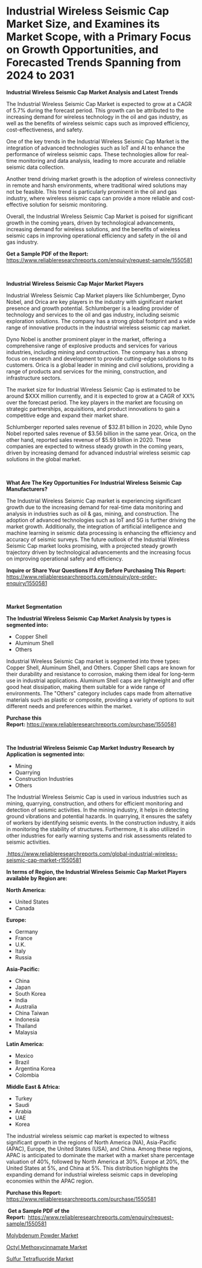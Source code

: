 <p><h1>Industrial Wireless Seismic Cap Market Size, and Examines its Market Scope, with a Primary Focus on Growth Opportunities, and Forecasted Trends Spanning from 2024 to 2031</h1></p><p><strong>Industrial Wireless Seismic Cap Market Analysis and Latest Trends</strong></p>
<p><p>The Industrial Wireless Seismic Cap Market is expected to grow at a CAGR of 5.7% during the forecast period. This growth can be attributed to the increasing demand for wireless technology in the oil and gas industry, as well as the benefits of wireless seismic caps such as improved efficiency, cost-effectiveness, and safety.</p><p>One of the key trends in the Industrial Wireless Seismic Cap Market is the integration of advanced technologies such as IoT and AI to enhance the performance of wireless seismic caps. These technologies allow for real-time monitoring and data analysis, leading to more accurate and reliable seismic data collection.</p><p>Another trend driving market growth is the adoption of wireless connectivity in remote and harsh environments, where traditional wired solutions may not be feasible. This trend is particularly prominent in the oil and gas industry, where wireless seismic caps can provide a more reliable and cost-effective solution for seismic monitoring.</p><p>Overall, the Industrial Wireless Seismic Cap Market is poised for significant growth in the coming years, driven by technological advancements, increasing demand for wireless solutions, and the benefits of wireless seismic caps in improving operational efficiency and safety in the oil and gas industry.</p></p>
<p><strong>Get a Sample PDF of the Report:&nbsp;</strong> <a href="https://www.reliableresearchreports.com/enquiry/request-sample/1550581">https://www.reliableresearchreports.com/enquiry/request-sample/1550581</a></p>
<p>&nbsp;</p>
<p><strong>Industrial Wireless Seismic Cap Major Market Players</strong></p>
<p><p>Industrial Wireless Seismic Cap Market players like Schlumberger, Dyno Nobel, and Orica are key players in the industry with significant market presence and growth potential. Schlumberger is a leading provider of technology and services to the oil and gas industry, including seismic exploration solutions. The company has a strong global footprint and a wide range of innovative products in the industrial wireless seismic cap market. </p><p>Dyno Nobel is another prominent player in the market, offering a comprehensive range of explosive products and services for various industries, including mining and construction. The company has a strong focus on research and development to provide cutting-edge solutions to its customers. Orica is a global leader in mining and civil solutions, providing a range of products and services for the mining, construction, and infrastructure sectors. </p><p>The market size for Industrial Wireless Seismic Cap is estimated to be around $XXX million currently, and it is expected to grow at a CAGR of XX% over the forecast period. The key players in the market are focusing on strategic partnerships, acquisitions, and product innovations to gain a competitive edge and expand their market share. </p><p>Schlumberger reported sales revenue of $32.81 billion in 2020, while Dyno Nobel reported sales revenue of $3.56 billion in the same year. Orica, on the other hand, reported sales revenue of $5.59 billion in 2020. These companies are expected to witness steady growth in the coming years, driven by increasing demand for advanced industrial wireless seismic cap solutions in the global market.</p></p>
<p>&nbsp;</p>
<p><strong>What Are The Key Opportunities For Industrial Wireless Seismic Cap Manufacturers?</strong></p>
<p><p>The Industrial Wireless Seismic Cap market is experiencing significant growth due to the increasing demand for real-time data monitoring and analysis in industries such as oil & gas, mining, and construction. The adoption of advanced technologies such as IoT and 5G is further driving the market growth. Additionally, the integration of artificial intelligence and machine learning in seismic data processing is enhancing the efficiency and accuracy of seismic surveys. The future outlook of the Industrial Wireless Seismic Cap market looks promising, with a projected steady growth trajectory driven by technological advancements and the increasing focus on improving operational safety and efficiency.</p></p>
<p><strong>Inquire or Share Your Questions If Any Before Purchasing This Report:</strong> <a href="https://www.reliableresearchreports.com/enquiry/pre-order-enquiry/1550581">https://www.reliableresearchreports.com/enquiry/pre-order-enquiry/1550581</a></p>
<p>&nbsp;</p>
<p><strong>Market Segmentation</strong></p>
<p><strong>The Industrial Wireless Seismic Cap Market Analysis by types is segmented into:</strong></p>
<p><ul><li>Copper Shell</li><li>Aluminum Shell</li><li>Others</li></ul></p>
<p><p>Industrial Wireless Seismic Cap market is segmented into three types: Copper Shell, Aluminum Shell, and Others. Copper Shell caps are known for their durability and resistance to corrosion, making them ideal for long-term use in industrial applications. Aluminum Shell caps are lightweight and offer good heat dissipation, making them suitable for a wide range of environments. The "Others" category includes caps made from alternative materials such as plastic or composite, providing a variety of options to suit different needs and preferences within the market.</p></p>
<p><strong>Purchase this Report:&nbsp;</strong><a href="https://www.reliableresearchreports.com/purchase/1550581">https://www.reliableresearchreports.com/purchase/1550581</a></p>
<p>&nbsp;</p>
<p><strong>The Industrial Wireless Seismic Cap Market Industry Research by Application is segmented into:</strong></p>
<p><ul><li>Mining</li><li>Quarrying</li><li>Construction Industries</li><li>Others</li></ul></p>
<p><p>The Industrial Wireless Seismic Cap is used in various industries such as mining, quarrying, construction, and others for efficient monitoring and detection of seismic activities. In the mining industry, it helps in detecting ground vibrations and potential hazards. In quarrying, it ensures the safety of workers by identifying seismic events. In the construction industry, it aids in monitoring the stability of structures. Furthermore, it is also utilized in other industries for early warning systems and risk assessments related to seismic activities.</p></p>
<p><a href="https://www.reliableresearchreports.com/global-industrial-wireless-seismic-cap-market-r1550581">&nbsp;https://www.reliableresearchreports.com/global-industrial-wireless-seismic-cap-market-r1550581</a></p>
<p><strong>In terms of Region, the Industrial Wireless Seismic Cap Market Players available by Region are:</strong></p>
<p>
    <p> <strong> North America: </strong>
        <ul>
            <li>United States</li>
            <li>Canada</li>
        </ul>
        </p> 
    <p> <strong> Europe: </strong>
        <ul>
            <li>Germany</li>
            <li>France</li>
            <li>U.K.</li>
            <li>Italy</li>
            <li>Russia</li>
        </ul>
        </p> 
    <p> <strong> Asia-Pacific: </strong>
        <ul>
            <li>China</li>
            <li>Japan</li>
            <li>South Korea</li>
            <li>India</li>
            <li>Australia</li>
            <li>China Taiwan</li>
            <li>Indonesia</li>
            <li>Thailand</li>
            <li>Malaysia</li>
        </ul>
        </p> 
    <p> <strong> Latin America: </strong>
        <ul>
            <li>Mexico</li>
            <li>Brazil</li>
            <li>Argentina Korea</li>
            <li>Colombia</li>
        </ul>
        </p> 
    <p> <strong> Middle East & Africa: </strong>
        <ul>
            <li>Turkey</li>
            <li>Saudi</li>
            <li>Arabia</li>
            <li>UAE</li>
            <li>Korea</li>
        </ul>
    </p>
    </p>
<p><p>The industrial wireless seismic cap market is expected to witness significant growth in the regions of North America (NA), Asia-Pacific (APAC), Europe, the United States (USA), and China. Among these regions, APAC is anticipated to dominate the market with a market share percentage valuation of 40%, followed by North America at 30%, Europe at 20%, the United States at 5%, and China at 5%. This distribution highlights the expanding demand for industrial wireless seismic caps in developing economies within the APAC region.</p></p>
<p><strong>Purchase this Report: </strong><a href="https://www.reliableresearchreports.com/purchase/1550581">https://www.reliableresearchreports.com/purchase/1550581</a></p>
<p>&nbsp;<strong>Get a Sample PDF of the Report:&nbsp;&nbsp;</strong><a href="https://www.reliableresearchreports.com/enquiry/request-sample/1550581">https://www.reliableresearchreports.com/enquiry/request-sample/1550581</a></p>
<p><strong></strong></p>
<p><p><a href="https://issuu.com/reportprime-2/docs/molybdenum-powder-market-size-2030.pptx">Molybdenum Powder Market</a></p><p><a href="https://issuu.com/reportprime-2/docs/octyl-methoxycinnamate-market-size-2030.pptx">Octyl Methoxycinnamate Market</a></p><p><a href="https://issuu.com/reportprime-2/docs/sulfur-tetrafluoride-market-size-2030.pptx">Sulfur Tetrafluoride Market</a></p></p>